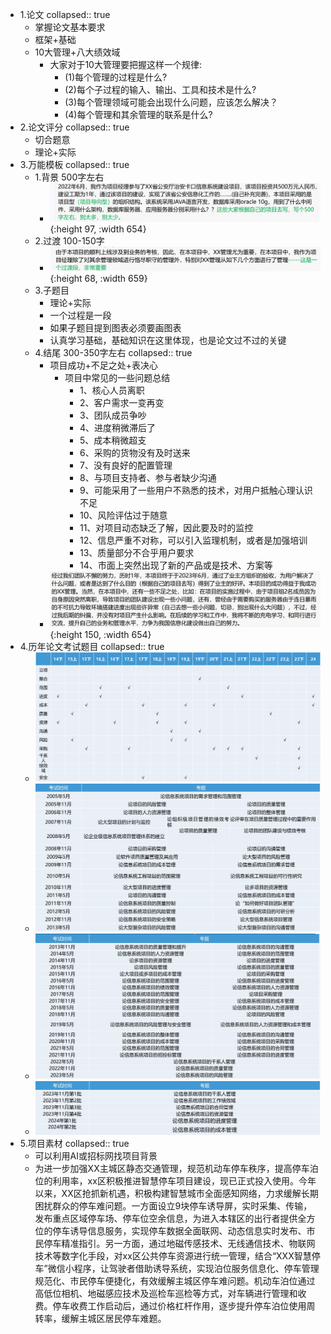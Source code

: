 - 1.论文
  collapsed:: true
	- 掌握论文基本要求
	- 框架+基础
	- 10大管理+八大绩效域
		- 大家对于10大管理要把握这样一个规律:
			- (1)每个管理的过程是什么?
			- (2)每个子过程的输入、输出、工具和技术是什么?
			- (3)每个管理领域可能会出现什么问题，应该怎么解决？
			- (4)每个管理和其余管理的联系是什么?
- 2.论文评分
  collapsed:: true
	- 切合题意
	- 理论+实际
- 3.万能模板
  collapsed:: true
	- 1.背景 500字左右
		- ![image.png](../assets/image_1732156736229_0.png){:height 97, :width 654}
	- 2.过渡 100-150字
		- ![image.png](../assets/image_1732156843409_0.png){:height 68, :width 659}
	- 3.子题目
		- 理论+实际
		- 一个过程是一段
		- 如果子题目提到图表必须要画图表
		- 认真学习基础，基础知识在这里体现，也是论文过不过的关键
	- 4.结尾 300-350字左右
	  collapsed:: true
		- 项目成功+不足之处+表决心
			- 项目中常见的一些问题总结
				- 1、核心人员离职
				- 2、客户需求一变再变
				- 3、团队成员争吵
				- 4、进度稍微滞后了
				- 5、成本稍微超支
				- 6、采购的货物没有及时送来
				- 7、没有良好的配置管理
				- 8、与项目支持者、参与者缺少沟通
				- 9、可能采用了一些用户不熟悉的技术，对用户抵触心理认识不足
				- 10、风险评估过于随意
				- 11、对项目动态缺乏了解，因此要及时的监控
				- 12、信息严重不对称，可以引入监理机制，或者是加强培训
				- 13、质量部分不合乎用户要求
				- 14、市面上突然出现了新的产品或是技术、方案等
		- ![image.png](../assets/image_1732156942896_0.png){:height 150, :width 654}
- 4.历年论文考试题目
  collapsed:: true
	- ![image.png](../assets/image_1732155294504_0.png)
	- ![image.png](../assets/image_1732155335934_0.png)
	- ![image.png](../assets/image_1732155349142_0.png)
	- ![image.png](../assets/image_1732155363296_0.png)
- 5.项目素材
  collapsed:: true
	- 可以利用AI或招标网找项目背景
	- 为进一步加强XX主城区静态交通管理，规范机动车停车秩序，提高停车泊位的利用率，xx区积极推进智慧停车项目建设，现已正式投入使用。今年以来，XX区抢抓新机遇，积极构建智慧城市全面感知网络，力求缓解长期困扰群众的停车难问题。一方面设立9块停车诱导屏，实时采集、传输，发布重点区域停车场、停车位空余信息，为进入本辖区的出行者提供全方位的停车诱导信息服务，实现停车数据全面联网、动态信息实时发布、市民停车精准指引。另一方面，通过地磁传感技术、无线通信技术、物联网技术等数字化手段，对xx区公共停车资源进行统一管理，结合“XXX智慧停车”微信小程序，让驾驶者借助诱导系统，实现泊位服务信息化、停车管理规范化、市民停车便捷化，有效缓解主城区停车难问题。机动车泊位通过高低位相机、地磁感应技术及巡检车巡检等方式，对车辆进行管理和收费。停车收费工作启动后，通过价格杠杆作用，逐步提升停车泊位使用周转率，缓解主城区居民停车难题。